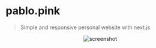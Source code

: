 # pablo.pink

> Simple and responsive personal website with next.js

<p align="center">
  <img src="https://user-images.githubusercontent.com/4324982/74949268-d2ff4f00-53fd-11ea-83e7-679d3ffb6213.gif" alt="screenshot" />
</p>
